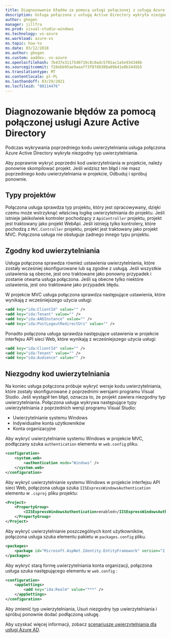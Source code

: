```yaml
---
title: Diagnozowanie błędów za pomocą usługi połączonej z usługą Azure AD (Visual Studio)
description: Usługa połączona z usługą Active Directory wykryła niezgodny typ uwierzytelniania
author: ghogen
manager: jillfra
ms.prod: visual-studio-windows
ms.technology: vs-azure
ms.workload: azure-vs
ms.topic: how-to
ms.date: 03/12/2018
ms.author: ghogen
ms.custom: aaddev, vs-azure
ms.openlocfilehash: 7b437e3117540719c8c0adc5701ac1a5e934340b
ms.sourcegitcommit: f28ebb95ae9aaaff3f87d8388a09b41e0b3445b5
ms.translationtype: MT
ms.contentlocale: pl-PL
ms.lasthandoff: 03/29/2021
ms.locfileid: "88114476"
---
```

# <a name="diagnosing-errors-with-the-azure-active-directory-connected-service"></a>Diagnozowanie błędów za pomocą połączonej usługi Azure Active Directory

Podczas wykrywania poprzedniego kodu uwierzytelniania usługa połączona Azure Active Directory wykryła niezgodny typ uwierzytelniania.

Aby poprawnie wykryć poprzedni kod uwierzytelniania w projekcie, należy ponownie skompilować projekt. Jeśli widzisz ten błąd i nie masz poprzedniego kodu uwierzytelniania w projekcie, Odbuduj i spróbuj ponownie.

## <a name="project-types"></a>Typy projektów

Połączona usługa sprawdza typ projektu, który jest opracowywany, dzięki czemu może wstrzyknąć właściwą logikę uwierzytelniania do projektu. Jeśli istnieje jakikolwiek kontroler pochodzący z `ApiController` projektu, projekt jest traktowany jako projekt WebApi. Jeśli istnieją tylko kontrolery, które pochodzą z `MVC.Controller` projektu, projekt jest traktowany jako projekt MVC. Połączona usługa nie obsługuje żadnego innego typu projektu.

## <a name="compatible-authentication-code"></a>Zgodny kod uwierzytelniania

Usługa połączona sprawdza również ustawienia uwierzytelniania, które zostały wcześniej skonfigurowane lub są zgodne z usługą. Jeśli wszystkie ustawienia są obecne, jest ono traktowane jako ponowny przypadek i zostanie otwarta usługa połączona.  Jeśli są obecne tylko niektóre ustawienia, jest ono traktowane jako przypadek błędu.

W projekcie MVC usługa połączona sprawdza następujące ustawienia, które wynikają z wcześniejszego użycia usługi:

```xml
<add key="ida:ClientId" value="" />
<add key="ida:Tenant" value="" />
<add key="ida:AADInstance" value="" />
<add key="ida:PostLogoutRedirectUri" value="" />
```

Ponadto połączona usługa sprawdza następujące ustawienia w projekcie interfejsu API sieci Web, które wynikają z wcześniejszego użycia usługi:

```xml
<add key="ida:ClientId" value="" />
<add key="ida:Tenant" value="" />
<add key="ida:Audience" value="" />
```

## <a name="incompatible-authentication-code"></a>Niezgodny kod uwierzytelniania

Na koniec usługa połączona próbuje wykryć wersje kodu uwierzytelniania, które zostały skonfigurowane z poprzednimi wersjami programu Visual Studio. Jeśli wystąpił ten błąd, oznacza to, że projekt zawiera niezgodny typ uwierzytelniania. Połączona usługa wykrywa następujące typy uwierzytelniania z poprzednich wersji programu Visual Studio:

* Uwierzytelnianie systemu Windows
* Indywidualne konta użytkowników
* Konta organizacyjne

Aby wykryć uwierzytelnianie systemu Windows w projekcie MVC, podłączany szuka `authentication` elementu w `web.config` pliku.

```xml
<configuration>
    <system.web>
        <authentication mode="Windows" />
    </system.web>
</configuration>
```

Aby wykryć uwierzytelnianie systemu Windows w projekcie interfejsu API sieci Web, połączona usługa szuka `IISExpressWindowsAuthentication` elementu w `.csproj` pliku projektu:

```xml
<Project>
    <PropertyGroup>
        <IISExpressWindowsAuthentication>enabled</IISExpressWindowsAuthentication>
    </PropertyGroup>
</Project>
```

Aby wykryć uwierzytelnianie poszczególnych kont użytkowników, połączona usługa szuka elementu pakietu w `packages.config` pliku.

```xml
<packages>
    <package id="Microsoft.AspNet.Identity.EntityFramework" version="2.1.0" targetFramework="net45" />
</packages>
```

Aby wykryć starą formę uwierzytelniania konta organizacji, połączona usługa szuka następującego elementu w `web.config` :

```xml
<configuration>
    <appSettings>
        <add key="ida:Realm" value="***" />
    </appSettings>
</configuration>
```

Aby zmienić typ uwierzytelniania, Usuń niezgodny typ uwierzytelniania i spróbuj ponownie dodać podłączoną usługę.

Aby uzyskać więcej informacji, zobacz [scenariusze uwierzytelniania dla usługi Azure AD](./authentication-vs-authorization.md).